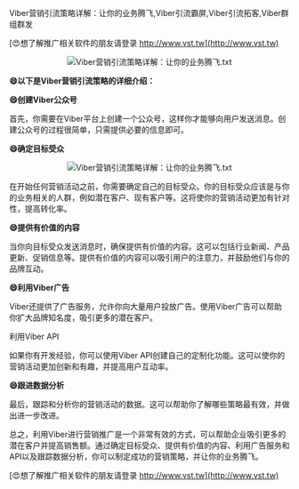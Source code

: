 Viber营销引流策略详解：让你的业务腾飞,Viber引流霸屏,Viber引流拓客,Viber群组群发

[😍想了解推广相关软件的朋友请登录 http://www.vst.tw](http://www.vst.tw)

 <center><img src="https://vst.tw/MP4/tuiguang/png/7.png" alt="Viber营销引流策略详解：让你的业务腾飞.txt"></center>

**😄以下是Viber营销引流策略的详细介绍：**

**😄创建Viber公众号**

首先，你需要在Viber平台上创建一个公众号，这样你才能够向用户发送消息。创建公众号的过程很简单，只需提供必要的信息即可。

**😄确定目标受众**

 <center><img src="https://vst.tw/MP4/tuiguang/png/6.png" alt="Viber营销引流策略详解：让你的业务腾飞.txt"></center>

在开始任何营销活动之前，你需要确定自己的目标受众。你的目标受众应该是与你的业务相关的人群，例如潜在客户、现有客户等。这将使你的营销活动更加有针对性，提高转化率。

**😄提供有价值的内容**

当你向目标受众发送消息时，确保提供有价值的内容。这可以包括行业新闻、产品更新、促销信息等。提供有价值的内容可以吸引用户的注意力，并鼓励他们与你的品牌互动。

**😄利用Viber广告**

Viber还提供了广告服务，允许你向大量用户投放广告。使用Viber广告可以帮助你扩大品牌知名度，吸引更多的潜在客户。

利用Viber API

如果你有开发经验，你可以使用Viber API创建自己的定制化功能。这可以使你的营销活动更加创新和有趣，并提高用户互动率。

**😄跟进数据分析**

最后，跟踪和分析你的营销活动的数据。这可以帮助你了解哪些策略最有效，并做出进一步改进。

总之，利用Viber进行营销推广是一个非常有效的方式，可以帮助企业吸引更多的潜在客户并提高销售额。通过确定目标受众、提供有价值的内容、利用广告服务和API以及跟踪数据分析，你可以制定成功的营销策略，并让你的业务腾飞。

[😍想了解推广相关软件的朋友请登录 http://www.vst.tw](http://www.vst.tw)



